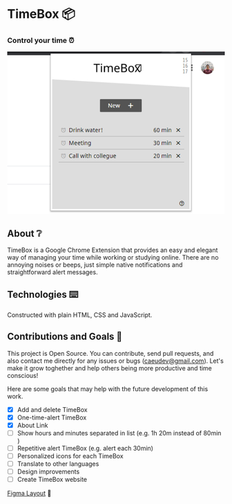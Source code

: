 # TimeBox 📦
### Control your time ⏰

![Home Screen](./demo/Screenshot_3.png)

## About ❔
TimeBox is a Google Chrome Extension that provides an easy and elegant way of managing your time while working or studying online. There are no annoying noises or beeps, just simple native notifications and straightforward alert messages.

## Technologies ⌨️
Constructed with plain HTML, CSS and JavaScript.

## Contributions and Goals 🎯
This project is Open Source. You can contribute, send pull requests, and also contact me directly for any issues or bugs (caeudev@gmail.com). Let's make it grow toghether and help others being more productive and time conscious!

Here are some goals that may help with the future development of this work.

- [X] Add and delete TimeBox
- [X] One-time-alert TimeBox
- [X] About Link
- [ ] Show hours and minutes separated in list (e.g. 1h 20m instead of 80min )
- [ ] Repetitive alert TimeBox (e.g. alert each 30min)
- [ ] Personalized icons for each TimeBox
- [ ] Translate to other languages
- [ ] Design improvements
- [ ] Create TimeBox website

[Figma Layout](https://www.figma.com/file/3XLgVa0tiGCmMNUH86uFEL/TimeBox?node-id=0%3A1) 🎨 
